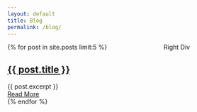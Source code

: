 ```yaml
---
layout: default
title: Blog
permalink: /blog/
---
```


<body>
   <div class="container" style="display: flex;">
       <div style="width: 70%;">
           <div class="posts">
              {% for post in site.posts limit:5 %}
                 <article class="post">
                    <h2><a href="{{ site.baseurl }}{{ post.url }}">{{ post.title }}</a></h2>
                    <div class="entry">
                       {{ post.excerpt }}
                    </div>
                    <a href="{{ site.baseurl }}{{ post.url }}" class="read-more">Read More</a>
                 </article>
              {% endfor %}
           </div>
       </div>
       <div style="flex-grow: 1;">
           Right Div
       </div>
   </div>
</body>
